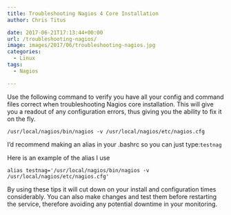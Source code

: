 ```yaml
---
title: Troubleshooting Nagios 4 Core Installation
author: Chris Titus

date: 2017-06-21T17:13:44+00:00
url: /troubleshooting-nagios/
image: images/2017/06/troubleshooting-nagios.jpg
categories:
  - Linux
tags:
  - Nagios

---
```

Use the following command to verify you have all your config and command files correct when troubleshooting Nagios core installation. This will give you a readout of any configuration errors, thus giving you the ability to fix it on the fly.<!--more-->

`/usr/local/nagios/bin/nagios -v /usr/local/nagios/etc/nagios.cfg`

I&#8217;d recommend making an alias in your .bashrc so you can just type:`testnag`

Here is an example of the alias I use
  
`alias testnag='/usr/local/nagios/bin/nagios -v /usr/local/nagios/etc/nagios.cfg'`

By using these tips it will cut down on your install and configuration times considerably. You can also make changes and test them before restarting the service, therefore avoiding any potential downtime in your monitoring.

